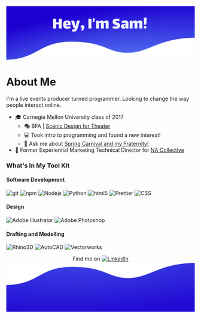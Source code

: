 <img src="./Header.png" />

# About Me
I'm a live events producer turned programmer. Looking to change the way people interact online.

- 🎓 Carnegie Mellon University class of 2017
  - 🎭 BFA | [Scenic Design for Theater](https://www.samstarkscenicdesign.com/)
  - 💻 Took intro to programming and found a new interest!
  - 💬 Ask me about [Spring Carnival and my Fraternity!](https://www.springcarnival.org/)
- 💼 Former Experiential Marketing Technical Director for [NA Collective](https://www.na-collective.com/)

### What's In My Tool Kit
<p>
  <h4>Software Development</h4>
  <div>
  <!-- <img alt="React" src="https://img.shields.io/badge/-React-45b8d8?style=flat-square&logo=react&logoColor=white" />
  <img alt="Docker" src="https://img.shields.io/badge/-Docker-46a2f1?style=flat-square&logo=docker&logoColor=white" />
-->
  <img alt="git" src="https://img.shields.io/badge/-Git-F05032?style=flat-square&logo=git&logoColor=white" />
  <img alt="npm" src="https://img.shields.io/badge/-NPM-CB3837?style=flat-square&logo=npm&logoColor=white" />
  <img alt="Nodejs" src="https://img.shields.io/badge/-Nodejs-43853d?style=flat-square&logo=Node.js&logoColor=white" />
  <img alt="Python" src="https://img.shields.io/badge/-Python-3776AB?style=flat-square&logo=Python&logoColor=white" />
  <img alt="html5" src="https://img.shields.io/badge/-HTML5-E34F26?style=flat-square&logo=html5&logoColor=white" />
  <img alt="Prettier" src="https://img.shields.io/badge/-Prettier-F7B93E?style=flat-square&logo=prettier&logoColor=white" />
  <img alt="CSS" src="https://img.shields.io/badge/-CSS3-1572B6?style=flat-square&logo=CSS3&logoColor=white" />
  </div>
  <h4>Design</h4>
  <div>
  <img alt="Adobe Illustrator" src="https://img.shields.io/badge/-Illustrator-FF9A00?style=flat-square&logo=adobe-illustrator&logoColor=white" />
  <img alt="Adobe Photoshop" src="https://img.shields.io/badge/-Photoshop-31A8FF?style=flat-square&logo=adobe-photoshop&logoColor=white" />
  </div>
  <h4>Drafting and Modelling</h4>
  <div>
  <img alt="Rhino3D" src="https://img.shields.io/badge/-Rhino3D-801010?style=flat-square&logo=Rhinoceros&logoColor=white" />
  <img alt="AutoCAD" src="https://img.shields.io/badge/-AutoCAD-C01E29?style=flat-square&logo=Autodesk&logoColor=white" />
  <img alt="Vectorworks" src="https://img.shields.io/badge/-Vectorworks-A645B9?style=flat-square&logo=V&logoColor=white" />
  </div>
</p>

<!--
### 📫 How to reach me:
<p>
  <a href="https://www.linkedin.com/in/samueljamesstark/"> <img src="https://img.shields.io/badge/-LinkedIn-0077B5?style=flat-square&logo=linkedin&logoColor=white"> </a>
  </p>
  <p>
  <a href="mailto:SamStarkScenic@gmail.com"> <img src="https://img.shields.io/badge/-Email-D14836?style=flat-square&logo=Gmail&logoColor=white"> </a>
  </p>
  
  -->
  <!-- Actual text -->

<p align=center> Find me on <a href="https://www.linkedin.com/in/samueljamesstark/"><img alt="LinkedIn" src="https://raw.githubusercontent.com/MartinHeinz/MartinHeinz/master/linkedin-3-16.png"></a>
  

<img src="./Footer.png" />

